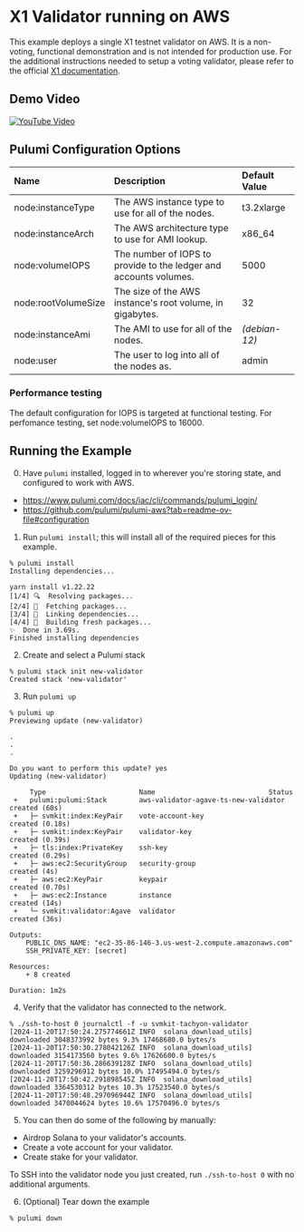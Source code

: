 # X1 Validator running on AWS

This example deploys a single X1 testnet validator on AWS. It is a non-voting, functional demonstration and is not intended for production use. For the additional instructions needed to setup a voting validator, please refer to the official [X1 documentation](https://docs.x1.xyz/validating/create-a-validator-node).

## Demo Video

[![YouTube Video](https://img.youtube.com/vi/QMZE24w71uE/0.jpg)](https://www.youtube.com/watch?v=QMZE24w71uE)


## Pulumi Configuration Options

| Name                | Description                                                       | Default Value |
|:--------------------|:------------------------------------------------------------------|:--------------|
| node:instanceType   | The AWS instance type to use for all of the nodes.                | t3.2xlarge    |
| node:instanceArch   | The AWS architecture type to use for AMI lookup.                  | x86\_64       |
| node:volumeIOPS     | The number of IOPS to provide to the ledger and accounts volumes. | 5000          |
| node:rootVolumeSize | The size of the AWS instance's root volume, in gigabytes.         | 32            |
| node:instanceAmi    | The AMI to use for all of the nodes.                              | _(debian-12)_ |
| node:user           | The user to log into all of the nodes as.                         | admin         |

### Performance testing

 The default configuration for IOPS is targeted at functional testing.
 For perfomance testing, set node:volumeIOPS to 16000.

## Running the Example

0. Have `pulumi` installed, logged in to wherever you're storing state, and configured to work with AWS.

- https://www.pulumi.com/docs/iac/cli/commands/pulumi_login/
- https://github.com/pulumi/pulumi-aws?tab=readme-ov-file#configuration

1. Run `pulumi install`; this will install all of the required pieces for this example.

```
% pulumi install
Installing dependencies...

yarn install v1.22.22
[1/4] 🔍  Resolving packages...
[2/4] 🚚  Fetching packages...
[3/4] 🔗  Linking dependencies...
[4/4] 🔨  Building fresh packages...
✨  Done in 3.69s.
Finished installing dependencies
```

2. Create and select a Pulumi stack

```
% pulumi stack init new-validator
Created stack 'new-validator'
```

3. Run `pulumi up`

```
% pulumi up
Previewing update (new-validator)

.
.
.

Do you want to perform this update? yes
Updating (new-validator)

     Type                       Name                            Status
 +   pulumi:pulumi:Stack        aws-validator-agave-ts-new-validator  created (60s)
 +   ├─ svmkit:index:KeyPair    vote-account-key                      created (0.18s)
 +   ├─ svmkit:index:KeyPair    validator-key                         created (0.39s)
 +   ├─ tls:index:PrivateKey    ssh-key                               created (0.29s)
 +   ├─ aws:ec2:SecurityGroup   security-group                        created (4s)
 +   ├─ aws:ec2:KeyPair         keypair                               created (0.70s)
 +   ├─ aws:ec2:Instance        instance                              created (14s)
 +   └─ svmkit:validator:Agave  validator                             created (36s)

Outputs:
    PUBLIC_DNS_NAME: "ec2-35-86-146-3.us-west-2.compute.amazonaws.com"
    SSH_PRIVATE_KEY: [secret]

Resources:
    + 8 created

Duration: 1m2s
```

4. Verify that the validator has connected to the network.

```
% ./ssh-to-host 0 journalctl -f -u svmkit-tachyon-validator
[2024-11-20T17:50:24.275774661Z INFO  solana_download_utils] downloaded 3048373992 bytes 9.3% 17468680.0 bytes/s
[2024-11-20T17:50:30.278042126Z INFO  solana_download_utils] downloaded 3154173560 bytes 9.6% 17626600.0 bytes/s
[2024-11-20T17:50:36.286639128Z INFO  solana_download_utils] downloaded 3259296912 bytes 10.0% 17495494.0 bytes/s
[2024-11-20T17:50:42.291898545Z INFO  solana_download_utils] downloaded 3364530312 bytes 10.3% 17523540.0 bytes/s
[2024-11-20T17:50:48.297096944Z INFO  solana_download_utils] downloaded 3470044624 bytes 10.6% 17570496.0 bytes/s
```

5. You can then do some of the following by manually:

- Airdrop Solana to your validator's accounts.
- Create a vote account for your validator.
- Create stake for your validator.

To SSH into the validator node you just created, run `./ssh-to-host 0` with no additional arguments.

6. (Optional) Tear down the example

```
% pulumi down
```

